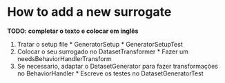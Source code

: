 # How to add a new surrogate #
**TODO: completar o texto e colocar em inglês**

  1. Tratar o setup file
    * GeneratorSetup
    * GeneratorSetupTest
  1. Colocar o seu surrogado no DatasetTransformer
    * Fazer um needsBehaviorHandlerTransform
  1. Se necessario, adaptar o DatasetGenerator para fazer transformações no BehaviorHandler
    * Escreve os testes no DatasetGeneratorTest